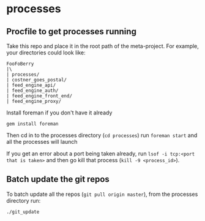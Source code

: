 processes
=========

## Procfile to get processes running

Take this repo and place it in the root path of the meta-project.  For example, your directories could look like:

```
FooFoBerry
|\
| processes/
| costner_goes_postal/
| feed_engine_api/
| feed_engine_auth/
| feed_engine_front_end/
| feed_engine_proxy/
```

Install foreman if you don't have it already

```
gem install foreman
```

Then cd in to the processes directory (`cd processes`) run `foreman start` and all the processes will launch

If you get an error about a port being taken already, run `lsof -i tcp:<port that is taken>` and then go kill that process (`kill -9 <process_id>`).


## Batch update the git repos

To batch update all the repos (`git pull origin master`), from the processes directory run:

```
./git_update
```
